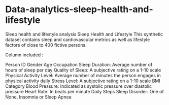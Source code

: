 # Data-analytics-sleep-health-and-lifestyle

Sleep health and lifestyle analysis
Sleep Health and Lifestyle This synthetic dataset contains sleep and cardiovascular metrics as well as lifestyle factors of close to 400 fictive persons.

Column included :

Person ID
Gender
Age
Occupation
Sleep Duration: Average number of hours of sleep per day
Quality of Sleep: A subjective rating on a 1-10 scale
Physical Activity Level: Average number of minutes the person engages in physical activity daily
Stress Level: A subjective rating on a 1-10 scale
BMI Category
Blood Pressure: Indicated as systolic pressure over diastolic pressure
Heart Rate: In beats per minute
Daily Steps
Sleep Disorder: One of None, Insomnia or Sleep Apnea
